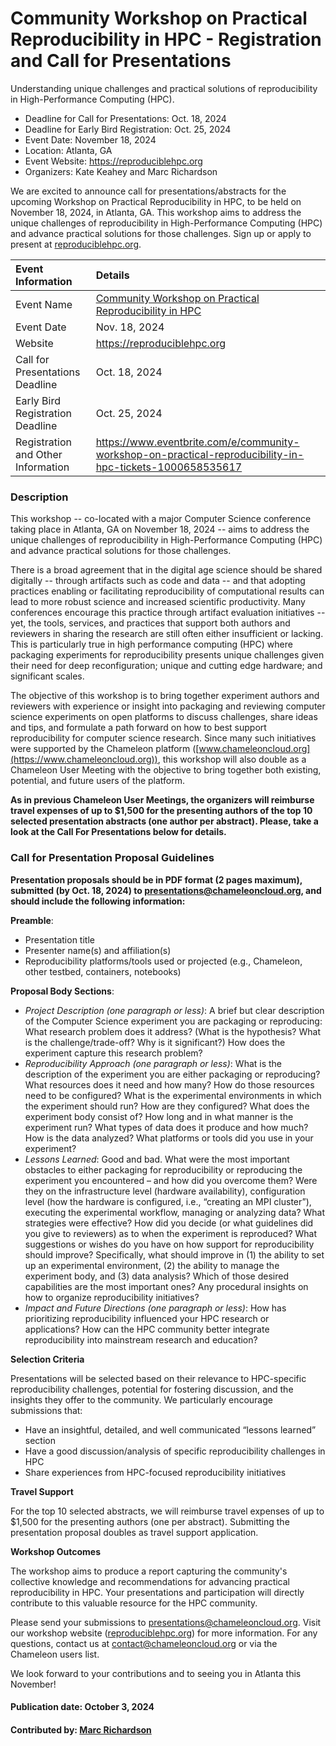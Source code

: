 # Community Workshop on Practical Reproducibility in HPC - Registration and Call for Presentations

<!-- begin deck text -->
Understanding unique challenges and practical solutions of reproducibility in High-Performance Computing (HPC).
<!-- end deck text -->

- Deadline for Call for Presentations: Oct. 18, 2024
- Deadline for Early Bird Registration: Oct. 25, 2024
- Event Date: November 18, 2024
- Location: Atlanta, GA
- Event Website: https://reproduciblehpc.org
- Organizers: Kate Keahey and Marc Richardson

We are excited to announce call for presentations/abstracts for the upcoming Workshop on Practical Reproducibility in HPC, to be held on November 18, 2024, in Atlanta, GA.
This workshop aims to address the unique challenges of reproducibility in High-Performance Computing (HPC) and advance practical solutions for those challenges. Sign up or apply to present at [reproduciblehpc.org](https://reproduciblehpc.org).

Event Information | Details
:--- | :---			   
Event Name | [Community Workshop on Practical Reproducibility in HPC](https://reproduciblehpc.org)
Event Date| Nov. 18, 2024
Website | https://reproduciblehpc.org
Call for Presentations Deadline | Oct. 18, 2024
Early Bird Registration Deadline | Oct. 25, 2024
Registration and Other Information | https://www.eventbrite.com/e/community-workshop-on-practical-reproducibility-in-hpc-tickets-1000658535617

### Description

This workshop -- co-located with a major Computer Science conference taking place in Atlanta, GA on November 18, 2024 --  aims to address the unique challenges of reproducibility in High-Performance Computing (HPC) and advance practical solutions for those challenges.

There is a broad agreement that in the digital age science should be shared digitally -- through artifacts such as code and data -- and that adopting practices enabling or facilitating reproducibility of computational results can lead to more robust science and increased scientific productivity. Many conferences encourage this practice through artifact evaluation initiatives -- yet, the tools, services, and practices that support both authors and reviewers in sharing the research are still often either insufficient or lacking. This is particularly true in high performance computing (HPC) where packaging experiments for reproducibility presents unique challenges given their need for deep reconfiguration; unique and cutting edge hardware; and significant scales.

The objective of this workshop is to bring together experiment authors and reviewers with experience or insight into packaging and reviewing computer science experiments on open platforms to discuss challenges, share ideas and tips, and formulate a path forward on how to best support reproducibility for computer science research. Since many such initiatives were supported by the Chameleon platform ([www.chameleoncloud.org](https://www.chameleoncloud.org)), this workshop will also double as a Chameleon User Meeting with the objective to bring together both existing, potential, and future users of the platform.

**As in previous Chameleon User Meetings, the organizers will reimburse travel expenses of up to $1,500 for the presenting authors of the top 10 selected presentation abstracts (one author per abstract). Please, take a look at the Call For Presentations below for details.**

### Call for Presentation Proposal Guidelines

**Presentation proposals should be in PDF format (2 pages maximum), submitted (by Oct. 18, 2024) to presentations@chameleoncloud.org, and should include the following information:**

**Preamble**:

- Presentation title
- Presenter name(s) and affiliation(s)
- Reproducibility platforms/tools used or projected (e.g., Chameleon, other testbed, containers, notebooks)

**Proposal Body Sections**:

- *Project Description (one paragraph or less)*:
    A brief but clear description of the Computer Science experiment you are packaging or reproducing: What research problem does it address? (What is the hypothesis? What is the challenge/trade-off? Why is it significant?) How does the experiment capture this research problem? 
- *Reproducibility Approach (one paragraph or less)*:
    What is the description of the experiment you are either packaging or reproducing? What resources does it need and how many? How do those resources need to be configured? What is the experimental environments in which the experiment should run? How are they configured? What does the experiment body consist of? How long and in what manner is the experiment run? What types of data does it produce and how much? How is the data analyzed? What platforms or tools did you use in your experiment? 
- *Lessons Learned*: 
    Good and bad. What were the most important obstacles to either packaging for reproducibility or reproducing the experiment you encountered – and how did you overcome them? Were they on the infrastructure level (hardware availability), configuration level (how the hardware is configured, i.e., “creating an MPI cluster”), executing the experimental workflow, managing or analyzing data?  What strategies were effective? How did you decide (or what guidelines did you give to reviewers) as to when the experiment is reproduced? What suggestions or wishes do you have on how support for reproducibility should improve? Specifically, what should improve in (1) the ability to set up an experimental environment, (2) the ability to manage the experiment body, and (3) data analysis? Which of those desired capabilities are the most important ones? Any procedural insights on how to organize reproducibility initiatives? 
- *Impact and Future Directions (one paragraph or less)*:
    How has prioritizing reproducibility influenced your HPC research or applications? How can the HPC community better integrate reproducibility into mainstream research and education?

**Selection Criteria**

Presentations will be selected based on their relevance to HPC-specific reproducibility challenges, potential for fostering discussion, and the insights they offer to the community. We particularly encourage submissions that:
- Have an insightful, detailed, and well communicated  “lessons learned” section 
- Have a good discussion/analysis of specific reproducibility challenges in HPC
- Share experiences from HPC-focused reproducibility initiatives

**Travel Support**

For the top 10 selected abstracts, we will reimburse travel expenses of up to $1,500 for the presenting authors (one per abstract). Submitting the presentation proposal doubles as travel support application. 

**Workshop Outcomes**

The workshop aims to produce a report capturing the community's collective knowledge and recommendations for advancing practical reproducibility in HPC. Your presentations and participation will directly contribute to this valuable resource for the HPC community.

Please send your submissions to presentations@chameleoncloud.org. Visit our workshop website ([reproduciblehpc.org](https://reproduciblehpc.org)) for more information. For any questions, contact us at contact@chameleoncloud.org or via the Chameleon users list.

We look forward to your contributions and to seeing you in Atlanta this November!

#### Publication date: October 3, 2024

#### Contributed by: [Marc Richardson](https://www.linkedin.com/in/marctrichardson/)

<!---
Publish: yes
Topics: High-Performance Computing (HPC), Reproducibility, Conferences and Workshops
--->
